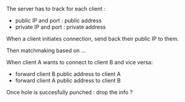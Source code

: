 The server has to track for each client :
- public IP and port : public address
- private IP and port : private address

When a client initiates connection, send back their public IP to them.

Then matchmaking based on ...

When client A wants to connect to client B and vice versa:
- forward client B public address to client A
- forward client A public address to client B

Once hole is succesfully punched : drop the info ?

